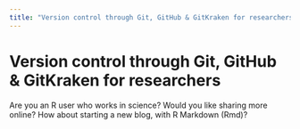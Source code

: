 ```yaml
---
title: "Version control through Git, GitHub & GitKraken for researchers"
---
```


# Version control through Git, GitHub & GitKraken for researchers

Are you an R user who works in science? Would you like sharing more
online? How about starting a new blog, with R Markdown (Rmd)? 
